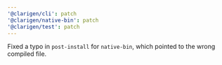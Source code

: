 ```yaml
---
'@clarigen/cli': patch
'@clarigen/native-bin': patch
'@clarigen/test': patch
---
```


Fixed a typo in `post-install` for `native-bin`, which pointed to the wrong compiled file.

